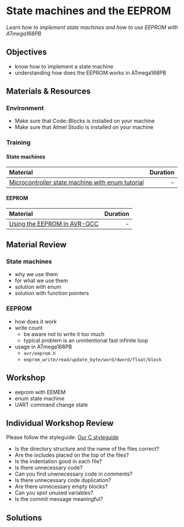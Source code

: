 # State machines and the EEPROM
*Learn how to implement state machines and how to use EEPROM with ATmega168PB*

## Objectives
- know how to implement a state machine
- understanding how does the EEPROM works in ATmega168PB

## Materials & Resources
### Environment
- Make sure that Code::Blocks is installed on your machine
- Make sure that Atmel Studio is installed on your machine

### Training
#### State machines
| Material | Duration |
|:---------|-----:|
| [Microcontroller state machine with enum tutorial](https://www.baldengineer.com/state-machine-with-enum-tutorial.html) | - |

#### EEPROM
| Material | Duration |
|:---------|-----:|
| [Using the EEPROM in AVR-GCC](http://www.github.com/abcminiuser/avr-tutorials/blob/master/EEPROM/Output/EEPROM.pdf?raw=true) | - |

## Material Review

### State machines
- why we use them
- for what we use them
- solution with enum
- solution with function pointers

### EEPROM
- how does it work
- write count
    - be aware not to write it too much
    - typical problem is an unintentional fast infinite loop
- usage in ATmega168PB
    - `avr/eeprom.h`
    - `eeprom_write/read/update_byte/word/dword/float/block`

## Workshop
- eeprom with EEMEM
- enum state machine
- UART command change state

## Individual Workshop Review
Please follow the styleguide: [Our C styleguide](https://github.com/greenfox-academy/teaching-materials/blob/master/styleguide/c.md)

 - Is the directory structure and the name of the files correct?
 - Are the includes placed on the top of the files?
 - Is the indentation good in each file?
 - Is there unnecessary code?
 - Can you find unwnecessary code in comments?
 - Is there unnecessary code duplication?
 - Are there unnecessary empty blocks?
 - Can you spot unused variables?
 - Is the commit message meaningful?

## Solutions
